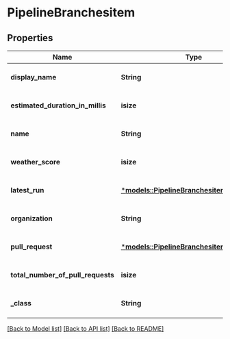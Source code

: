 # PipelineBranchesitem

## Properties
Name | Type | Description | Notes
------------ | ------------- | ------------- | -------------
**display_name** | **String** |  | [optional] [default to None]
**estimated_duration_in_millis** | **isize** |  | [optional] [default to None]
**name** | **String** |  | [optional] [default to None]
**weather_score** | **isize** |  | [optional] [default to None]
**latest_run** | [***models::PipelineBranchesitemlatestRun**](PipelineBranchesitemlatestRun.md) |  | [optional] [default to None]
**organization** | **String** |  | [optional] [default to None]
**pull_request** | [***models::PipelineBranchesitempullRequest**](PipelineBranchesitempullRequest.md) |  | [optional] [default to None]
**total_number_of_pull_requests** | **isize** |  | [optional] [default to None]
**_class** | **String** |  | [optional] [default to None]

[[Back to Model list]](../README.md#documentation-for-models) [[Back to API list]](../README.md#documentation-for-api-endpoints) [[Back to README]](../README.md)



